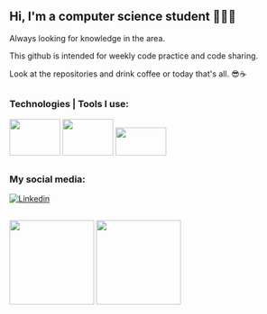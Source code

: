 ## Hi, I'm a computer science student 🧑🏼‍💻
 Always looking for knowledge in the area. 

 This github is intended for weekly code practice and code sharing. 
 
 Look at the repositories and drink coffee or today that's all. 😎☕
 ##

 ### Technologies | Tools I use:
<img height="65" width="90" src="https://cdn.jsdelivr.net/gh/devicons/devicon/icons/java/java-original-wordmark.svg" /> <img height="65" width="90" src="https://cdn.jsdelivr.net/gh/devicons/devicon/icons/spring/spring-original-wordmark.svg" /> <img height="50" width="90" src="https://cdn.jsdelivr.net/gh/devicons/devicon/icons/git/git-original.svg" />
  
##
 ### My social media:

[![Linkedin](https://img.shields.io/badge/LinkedIn-0077B5?style=for-the-badge&logo=linkedin&logoColor=white)](https://www.linkedin.com/in/hanspeterdietiker)

 
##

<div>
<img height="150em" src="https://github-readme-stats.vercel.app/api?username=hanspeterdietiker&theme=aura&show_icons=true"/>

<img height="150em" src="https://github-readme-stats.vercel.app/api/top-langs/?username=hanspeterdietiker&layout=compact&langs_count=16&theme=aura"/>
</div>



